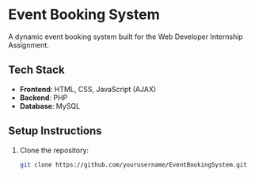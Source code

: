 # Event Booking System

A dynamic event booking system built for the Web Developer Internship Assignment.

## Tech Stack
- **Frontend**: HTML, CSS, JavaScript (AJAX)
- **Backend**: PHP
- **Database**: MySQL

## Setup Instructions
1. Clone the repository:
   ```bash
   git clone https://github.com/yourusername/EventBookingSystem.git